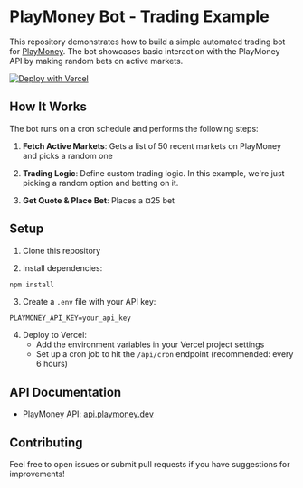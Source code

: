 # PlayMoney Bot - Trading Example

This repository demonstrates how to build a simple automated trading bot for [PlayMoney](https://playmoney.dev/). The bot showcases basic interaction with the PlayMoney API by making random bets on active markets.

[![Deploy with Vercel](https://vercel.com/button)](https://vercel.com/new/clone?repository-url=https%3A%2F%2Fgithub.com%2Fcasesandberg%2Fplaymoney-bot-trading)

## How It Works

The bot runs on a cron schedule and performs the following steps:

1. **Fetch Active Markets**: Gets a list of 50 recent markets on PlayMoney and picks a random one

2. **Trading Logic**: Define custom trading logic. In this example, we're just picking a random option and betting on it.

3. **Get Quote & Place Bet**: Places a ¤25 bet

## Setup

1. Clone this repository

2. Install dependencies:

```bash
npm install
```

3. Create a `.env` file with your API key:

```
PLAYMONEY_API_KEY=your_api_key
```

4. Deploy to Vercel:
   - Add the environment variables in your Vercel project settings
   - Set up a cron job to hit the `/api/cron` endpoint (recommended: every 6 hours)

## API Documentation

- PlayMoney API: [api.playmoney.dev](https://api.playmoney.dev)

## Contributing

Feel free to open issues or submit pull requests if you have suggestions for improvements!
